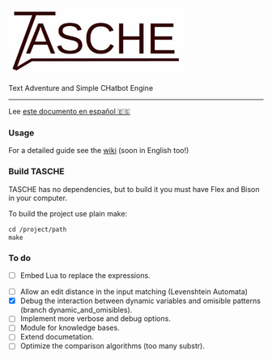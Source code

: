 <img src="logo.jpg" alt="logo" width="350"/>

Text Adventure and Simple CHatbot Engine

***
Lee [este documento en español :es:](README_ES.md) 

### Usage
For a detailed guide see the [wiki](https://github.com/MiguelMJ/TASCHE/wiki) (soon in English too!)

### Build TASCHE

TASCHE has no dependencies, but to build it you must have Flex and Bison in your computer.

To build the project use plain make:

```
cd /project/path
make
```

### To do

* [ ] Embed Lua to replace the expressions.

- [ ] Allow an edit distance in the input matching (Levenshtein Automata)
- [x] Debug the interaction between dynamic variables and omisible patterns (branch dynamic_and_omisibles).
- [ ] Implement more verbose and debug options.
- [ ] Module for knowledge bases.
- [ ] Extend documetation.
- [ ] Optimize the comparison algorithms (too many substr).
